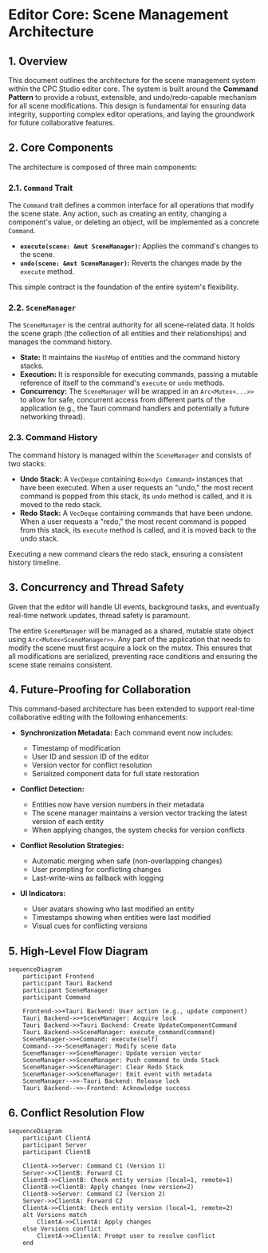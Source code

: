 # Editor Core: Scene Management Architecture

## 1. Overview

This document outlines the architecture for the scene management system within the CPC Studio editor core. The system is built around the **Command Pattern** to provide a robust, extensible, and undo/redo-capable mechanism for all scene modifications. This design is fundamental for ensuring data integrity, supporting complex editor operations, and laying the groundwork for future collaborative features.

## 2. Core Components

The architecture is composed of three main components:

### 2.1. `Command` Trait

The `Command` trait defines a common interface for all operations that modify the scene state. Any action, such as creating an entity, changing a component's value, or deleting an object, will be implemented as a concrete `Command`.

-   **`execute(scene: &mut SceneManager)`:** Applies the command's changes to the scene.
-   **`undo(scene: &mut SceneManager)`:** Reverts the changes made by the `execute` method.

This simple contract is the foundation of the entire system's flexibility.

### 2.2. `SceneManager`

The `SceneManager` is the central authority for all scene-related data. It holds the scene graph (the collection of all entities and their relationships) and manages the command history.

-   **State:** It maintains the `HashMap` of entities and the command history stacks.
-   **Execution:** It is responsible for executing commands, passing a mutable reference of itself to the command's `execute` or `undo` methods.
-   **Concurrency:** The `SceneManager` will be wrapped in an `Arc<Mutex<...>>` to allow for safe, concurrent access from different parts of the application (e.g., the Tauri command handlers and potentially a future networking thread).

### 2.3. Command History

The command history is managed within the `SceneManager` and consists of two stacks:

-   **Undo Stack:** A `VecDeque` containing `Box<dyn Command>` instances that have been executed. When a user requests an "undo," the most recent command is popped from this stack, its `undo` method is called, and it is moved to the redo stack.
-   **Redo Stack:** A `VecDeque` containing commands that have been undone. When a user requests a "redo," the most recent command is popped from this stack, its `execute` method is called, and it is moved back to the undo stack.

Executing a new command clears the redo stack, ensuring a consistent history timeline.

## 3. Concurrency and Thread Safety

Given that the editor will handle UI events, background tasks, and eventually real-time network updates, thread safety is paramount.

The entire `SceneManager` will be managed as a shared, mutable state object using `Arc<Mutex<SceneManager>>`. Any part of the application that needs to modify the scene must first acquire a lock on the mutex. This ensures that all modifications are serialized, preventing race conditions and ensuring the scene state remains consistent.

## 4. Future-Proofing for Collaboration

This command-based architecture has been extended to support real-time collaborative editing with the following enhancements:

- **Synchronization Metadata:** Each command event now includes:
  - Timestamp of modification
  - User ID and session ID of the editor
  - Version vector for conflict resolution
  - Serialized component data for full state restoration
  
- **Conflict Detection:**
  - Entities now have version numbers in their metadata
  - The scene manager maintains a version vector tracking the latest version of each entity
  - When applying changes, the system checks for version conflicts
  
- **Conflict Resolution Strategies:**
  - Automatic merging when safe (non-overlapping changes)
  - User prompting for conflicting changes
  - Last-write-wins as fallback with logging
  
- **UI Indicators:**
  - User avatars showing who last modified an entity
  - Timestamps showing when entities were last modified
  - Visual cues for conflicting versions
## 5. High-Level Flow Diagram

```mermaid
sequenceDiagram
    participant Frontend
    participant Tauri Backend
    participant SceneManager
    participant Command

    Frontend->>+Tauri Backend: User action (e.g., update component)
    Tauri Backend->>+SceneManager: Acquire lock
    Tauri Backend->>Tauri Backend: Create UpdateComponentCommand
    Tauri Backend->>SceneManager: execute_command(command)
    SceneManager->>+Command: execute(self)
    Command-->>-SceneManager: Modify scene data
    SceneManager->>SceneManager: Update version vector
    SceneManager->>SceneManager: Push command to Undo Stack
    SceneManager->>SceneManager: Clear Redo Stack
    SceneManager->>SceneManager: Emit event with metadata
    SceneManager-->>-Tauri Backend: Release lock
    Tauri Backend-->>-Frontend: Acknowledge success
```

## 6. Conflict Resolution Flow

```mermaid
sequenceDiagram
    participant ClientA
    participant Server
    participant ClientB

    ClientA->>Server: Command C1 (Version 1)
    Server->>ClientB: Forward C1
    ClientB->>ClientB: Check entity version (local=1, remote=1)
    ClientB->>ClientB: Apply changes (new version=2)
    ClientB->>Server: Command C2 (Version 2)
    Server->>ClientA: Forward C2
    ClientA->>ClientA: Check entity version (local=1, remote=2)
    alt Versions match
        ClientA->>ClientA: Apply changes
    else Versions conflict
        ClientA->>ClientA: Prompt user to resolve conflict
    end
```